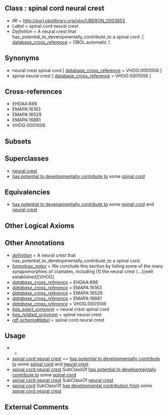 
## Class : spinal cord neural crest

 * *IRI* = http://purl.obolibrary.org/obo/UBERON_0003853
 * *Label* = spinal cord neural crest
 * *Definition* = A neural crest that has_potential_to_developmentally_contribute_to a spinal cord. [ [database_cross_reference](../../ef/oboInOwl#hasDbXref.md) = OBOL:automatic ]

## Synonyms

 * neural crest spinal cord [ [database_cross_reference](../../ef/oboInOwl#hasDbXref.md) = VHOG:0001006 ]
 * spinal neural crest [ [database_cross_reference](../../ef/oboInOwl#hasDbXref.md) = VHOG:0001006 ]

## Cross-references

 * EHDAA:696
 * EMAPA:16163
 * EMAPA:16529
 * EMAPA:16881
 * VHOG:0001006

## Subsets


## Superclasses

 * [neural crest](../../UBERON/42/UBERON_0002342.md)
 * [has potential to developmentally contribute to](../../RO/85/RO_0002385.md) some [spinal cord](../../UBERON/40/UBERON_0002240.md)

## Equivalencies

 * [has potential to developmentally contribute to](../../RO/85/RO_0002385.md) some [spinal cord](../../UBERON/40/UBERON_0002240.md) and [neural crest](../../UBERON/42/UBERON_0002342.md)

## Other Logical Axioms


## Other Annotations

 * *[definition](../../IAO/15/IAO_0000115.md)* = A neural crest that has_potential_to_developmentally_contribute_to a spinal cord.
 * *[homology_notes](../../UBPROP/03/UBPROP_0000003.md)* = We conclude this section by listing some of the many synapomorphies of craniates, including (1) the neural crest (...)[well established][VHOG]
 * *[database_cross_reference](../../ef/oboInOwl#hasDbXref.md)* = EHDAA:696
 * *[database_cross_reference](../../ef/oboInOwl#hasDbXref.md)* = EMAPA:16163
 * *[database_cross_reference](../../ef/oboInOwl#hasDbXref.md)* = EMAPA:16529
 * *[database_cross_reference](../../ef/oboInOwl#hasDbXref.md)* = EMAPA:16881
 * *[database_cross_reference](../../ef/oboInOwl#hasDbXref.md)* = VHOG:0001006
 * *[has_exact_synonym](../../ym/oboInOwl#hasExactSynonym.md)* = neural crest spinal cord
 * *[has_related_synonym](../../ym/oboInOwl#hasRelatedSynonym.md)* = spinal neural crest
 * *[rdf-schema#label](../../el/rdf-schema#label.md)* = spinal cord neural crest

## Usage

 * -
 * [spinal cord neural crest](../../UBERON/53/UBERON_0003853.md) == [has potential to developmentally contribute to](../../RO/85/RO_0002385.md) some [spinal cord](../../UBERON/40/UBERON_0002240.md) and [neural crest](../../UBERON/42/UBERON_0002342.md)
 * [spinal cord neural crest](../../UBERON/53/UBERON_0003853.md) SubClassOf [has potential to developmentally contribute to](../../RO/85/RO_0002385.md) some [spinal cord](../../UBERON/40/UBERON_0002240.md)
 * [spinal cord neural crest](../../UBERON/53/UBERON_0003853.md) SubClassOf [neural crest](../../UBERON/42/UBERON_0002342.md)
 * [spinal cord](../../UBERON/40/UBERON_0002240.md) SubClassOf [has developmental contribution from](../../RO/54/RO_0002254.md) some [spinal cord neural crest](../../UBERON/53/UBERON_0003853.md)

## External Comments

